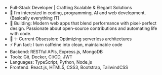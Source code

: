 - Full-Stack Developer | Crafting Scalable & Elegant Solutions
- 👀 I’m interested in coding, programming, AI and web development. (Basically everything IT)
- 🌱 Building: Modern web apps that blend performance with pixel-perfect design. Passionate about open-source contributions and automating life with code.
- 💞️ ✨ Current Obsession: Optimizing serverless architectures
- ⚡ Fun fact: I turn caffeine into clean, maintainable code
- Backend: RESTful APIs, Express.js, MongoDB
- Tools: Git, Docker, CI/CD, JWT
- Languages: TypeScript, Python, Node.js
- Frontend: React.js, HTML5, CSS3, Bootstrap, TailwindCSS

<!---
emm13dxd/emm13dxd is a ✨ special ✨ repository because its `README.md` (this file) appears on your GitHub profile.
You can click the Preview link to take a look at your changes.
--->
